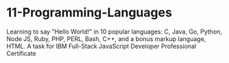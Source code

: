 # 11-Programming-Languages
Learning to say "Hello World!" in 10 popular languages: C, Java, Go, Python, Node JS, Ruby, PHP, PERL, Bash, C++, and a bonus markup language, HTML. A task for IBM Full-Stack JavaScript Developer Professional Certificate
